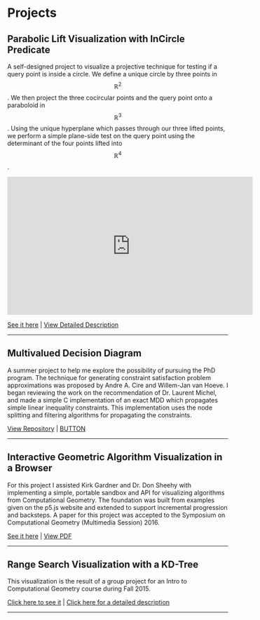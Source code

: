 <h1>Projects</h1>

<h2>Parabolic Lift Visualization with InCircle Predicate</h2>

A self-designed project to visualize a projective technique for testing if a query point is inside a circle. We define a unique circle by three points in $$\mathbb{R}^2$$. We then project the three cocircular points and the query point onto a paraboloid in $$\mathbb{R}^3$$. Using the unique hyperplane which passes through our three lifted points, we perform a simple plane-side test on the query point using the determinant of the four points lifted into $$\mathbb{R}^4$$.

<iframe align "middle" width="560" height="315" src="https://www.youtube.com/embed/AezvINq4wkA" frameborder="0" allowfullscreen></iframe>

<a class="button-blank" href="https://decision-mouse.github.io/parabolic_lift/">See it here</a>  |  <a class="button-blank" href="https://github.com/decision-mouse/parabolic_lift">View Detailed Description</a>

<hr>

<h2>Multivalued Decision Diagram</h2>

A summer project to help me explore the possibility of pursuing the PhD program. The technique for generating constraint satisfaction problem approximations was proposed by Andre A. Cire and Willem-Jan van Hoeve. I began reviewing the work on the recommendation of Dr. Laurent Michel, and made a simple C implementation of an exact MDD which propagates simple linear inequality constraints. This implementation uses the node splitting and filtering algorithms for propagating the constraints.


<a class="button-blank" href="https://github.com/decision-mouse/simple-mdd">View Repository</a>  |  <a class="button-blank" href="#">BUTTON</a>

<hr>

<h2>Interactive Geometric Algorithm Visualization in a Browser</h2>

For this project I assisted Kirk Gardner and Dr. Don Sheehy with implementing a simple, portable sandbox and API for visualizing algorithms from Computational Geometry. The foundation was built from examples given on the p5.js website and extended to support incremental progression and backsteps. A paper for this project was accepted to the Symposium on Computational Geometry (Multimedia Session) 2016.

<a class="button-blank" href="http://compugeom.github.io/">See it here</a>  |  <a class="button-blank" href="http://donsheehy.net/research/asselin16interactive.pdf">View PDF</a>

<hr>

<h2>Range Search Visualization with a KD-Tree </h2>

This visualization is the result of a group project for an Intro to Computational Geometry course during Fall 2015.

<a class="button-blank" href="http://ifthermal.com/projects/RangeApp/">Click here to see it</a>  |  <a class="button-blank" href="#">Click here for a detailed description</a>

<hr>
